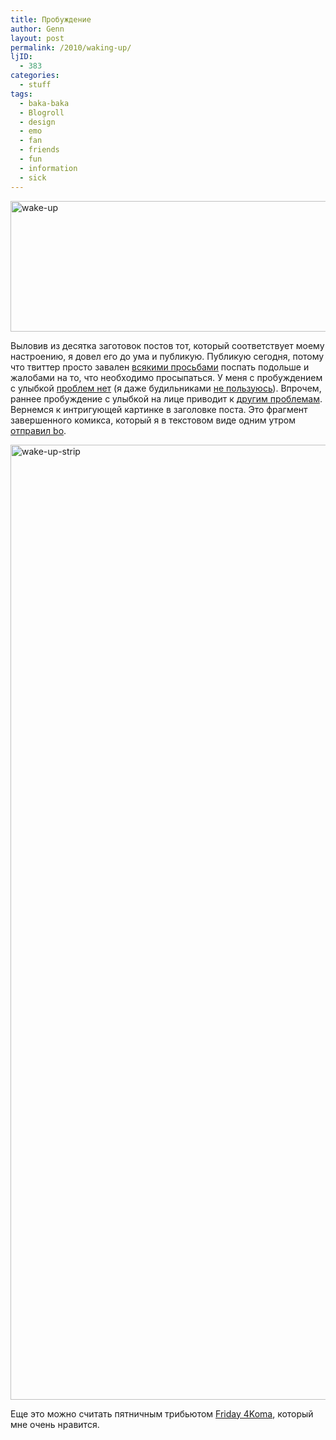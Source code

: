 ```yaml
---
title: Пробуждение
author: Genn
layout: post
permalink: /2010/waking-up/
ljID:
  - 383
categories:
  - stuff
tags:
  - baka-baka
  - Blogroll
  - design
  - emo
  - fan
  - friends
  - fun
  - information
  - sick
---
```

<img src="http://mega.genn.org/=^_^=/uploads/2010/07/wake-up.jpg" alt="wake-up" width="636" height="209" />

Выловив из десятка заготовок постов тот, который соответствует моему настроению, я довел его до ума и публикую. Публикую сегодня, потому что твиттер просто завален [всякими просьбами][1] поспать подольше и жалобами на то, что необходимо просыпаться. У меня с пробуждением с улыбкой [проблем нет][2] (я даже будильниками [не пользуюсь][3]). Впрочем, раннее пробуждение с улыбкой на лице приводит к [другим проблемам][4]. Вернемся к интригующей картинке в заголовке поста. Это фрагмент завершенного комикса, который я в текстовом виде одним утром [отправил bo][5].<!--more-->

<img src="http://mega.genn.org/=^_^=/uploads/2010/07/wake-up-strip.png" alt="wake-up-strip" width="636" height="1528" />

Еще это можно считать пятничным трибьютом [Friday 4Koma][6], который мне очень нравится.

 [1]: http://twitter.com/kovenkin/status/19311822126
 [2]: http://mega.genn.org/ru/2008/5am/
 [3]: http://mega.genn.org/ru/2008/gimme-lo-five/
 [4]: http://mega.genn.org/ru/2009/its-wrong-to-get-up-early/
 [5]: http://deinde.livejournal.com/182137.html
 [6]: http://omaketheater.com/comics/